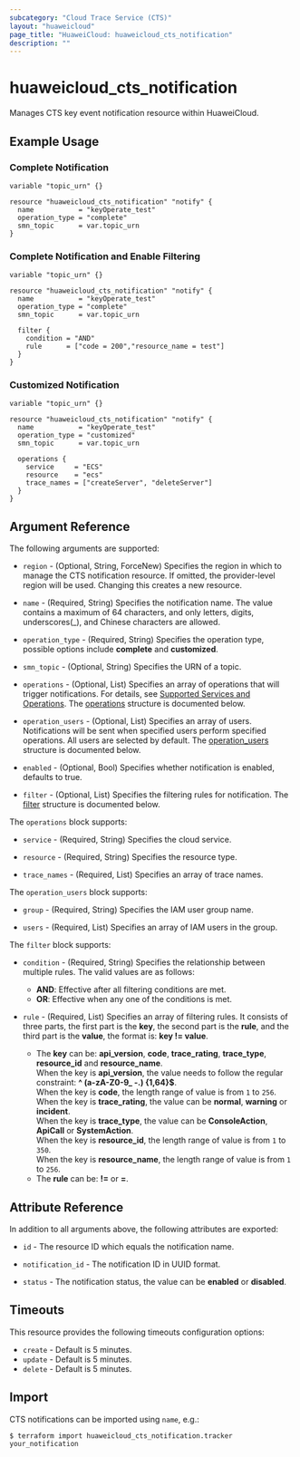 ```yaml
---
subcategory: "Cloud Trace Service (CTS)"
layout: "huaweicloud"
page_title: "HuaweiCloud: huaweicloud_cts_notification"
description: ""
---
```


# huaweicloud_cts_notification

Manages CTS key event notification resource within HuaweiCloud.

## Example Usage

### Complete Notification

```hcl
variable "topic_urn" {}

resource "huaweicloud_cts_notification" "notify" {
  name           = "keyOperate_test"
  operation_type = "complete"
  smn_topic      = var.topic_urn
}
```

### Complete Notification and Enable Filtering

```hcl
variable "topic_urn" {}

resource "huaweicloud_cts_notification" "notify" {
  name           = "keyOperate_test"
  operation_type = "complete"
  smn_topic      = var.topic_urn
  
  filter {
    condition = "AND"
    rule      = ["code = 200","resource_name = test"]
  }
}
```

### Customized Notification

```hcl
variable "topic_urn" {}

resource "huaweicloud_cts_notification" "notify" {
  name           = "keyOperate_test"
  operation_type = "customized"
  smn_topic      = var.topic_urn

  operations {
    service     = "ECS"
    resource    = "ecs"
    trace_names = ["createServer", "deleteServer"]
  }
}
```

## Argument Reference

The following arguments are supported:

* `region` - (Optional, String, ForceNew) Specifies the region in which to manage the CTS notification resource.
  If omitted, the provider-level region will be used. Changing this creates a new resource.

* `name` - (Required, String) Specifies the notification name. The value contains a maximum of 64 characters,
  and only letters, digits, underscores(_), and Chinese characters are allowed.

* `operation_type` - (Required, String) Specifies the operation type, possible options include **complete** and
  **customized**.

* `smn_topic` - (Optional, String) Specifies the URN of a topic.

* `operations` - (Optional, List) Specifies an array of operations that will trigger notifications.
  For details, see [Supported Services and Operations](https://support.huaweicloud.com/intl/en-us/usermanual-cts/cts_03_0022.html).
  The [operations](#CTS_Notification_Operations) structure is documented below.

* `operation_users` - (Optional, List) Specifies an array of users. Notifications will be sent when specified users
  perform specified operations. All users are selected by default.
  The [operation_users](#CTS_Notification_OperationUsers) structure is documented below.

* `enabled` - (Optional, Bool) Specifies whether notification is enabled, defaults to true.

* `filter` - (Optional, List) Specifies the filtering rules for notification.
  The [filter](#CTS_Notification_Filter) structure is documented below.

<a name="CTS_Notification_Operations"></a>
The `operations` block supports:

* `service` - (Required, String) Specifies the cloud service.
  
* `resource` - (Required, String) Specifies the resource type.

* `trace_names` - (Required, List) Specifies an array of trace names.

<a name="CTS_Notification_OperationUsers"></a>
The `operation_users` block supports:

* `group` - (Required, String) Specifies the IAM user group name.

* `users` - (Required, List) Specifies an array of IAM users in the group.

<a name="CTS_Notification_Filter"></a>
The `filter` block supports:

* `condition` - (Required, String) Specifies the relationship between multiple rules. The valid values are as follows:
  + **AND**: Effective after all filtering conditions are met.
  + **OR**: Effective when any one of the conditions is met.

* `rule` - (Required, List) Specifies an array of filtering rules. It consists of three parts,
  the first part is the **key**, the second part is the **rule**, and the third part is the **value**,
  the format is: **key != value**.
  + The **key** can be: **api_version**, **code**, **trace_rating**, **trace_type**, **resource_id** and
  **resource_name**.  
  When the key is **api_version**, the value needs to follow the regular constraint: **^ (a-zA-Z0-9_ -.) {1,64}$**.  
  When the key is **code**, the length range of value is from `1` to `256`.  
  When the key is **trace_rating**, the value can be **normal**, **warning** or **incident**.  
  When the key is **trace_type**, the value can be **ConsoleAction**, **ApiCall** or **SystemAction**.  
  When the key is **resource_id**, the length range of value is from `1` to `350`.  
  When the key is **resource_name**, the length range of value is from `1` to `256`.
  + The **rule** can be: **!=** or **=**.

## Attribute Reference

In addition to all arguments above, the following attributes are exported:

* `id` - The resource ID which equals the notification name.

* `notification_id` - The notification ID in UUID format.

* `status` - The notification status, the value can be **enabled** or **disabled**.

## Timeouts

This resource provides the following timeouts configuration options:

* `create` - Default is 5 minutes.
* `update` - Default is 5 minutes.
* `delete` - Default is 5 minutes.

## Import

CTS notifications can be imported using `name`, e.g.:

```
$ terraform import huaweicloud_cts_notification.tracker your_notification
```

